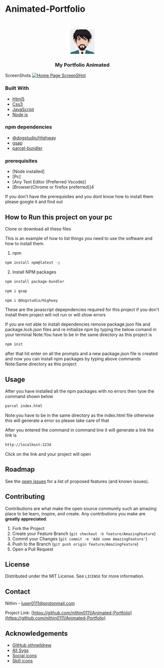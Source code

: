 # Animated-Portfolio
  <br />
<p align="center">
  <a href="https://github.com/nithin0111">
    <img src="images/myAvatar.png" alt="Logo" width="80" height="80">
  </a>
  <h3 align="center">My Portfolio Animated</h3
  
### ScreenShots
  <a href="https://github.com/nithin0111">
    <img src="images/Screenshot_2020-06-01 Portfolio animated(3).png" alt="Home Page ScreenSHot">
  </a>

### Built With
* [Html5](https://html.com/html5/)
* [Css3](http://css3.com/)
* [JavaScript](https://www.javascript.com)
* [Node js](https://www.nodejs.com)

### npm dependencies
* [@dogstudio/Highway](https://github.com/Dogstudio/highway)
* [gsap](https://greensock.com/gsap/)
* [parcel-bundler](https://parceljs.org/)

### prerequisites

* [Node installed]
* [Pc]
* [Any Text Editor (Preferred Vscode)]
* [Browser(Chrome or firefox preferred)]4

If you don't have the prerequisites and you dont know how to install them please google it and find out

<!-- GETTING STARTED -->
## How to Run this project on your pc

Clone or download all these files

This is an example of how to list things you need to use the software and how to install them.
1. npm
```sh
npm install npm@latest -g
```
2. Install NPM packages
```sh
npm install package-bundler
```
```sh
npm i gsap
```
```sh
npm i @dogstudio/Highway
```
These are the javascript depepndencies required for this project if you don't install them project will not run or will show errors

If you are not able to install dependencies remove package.json file and package.lock.json files and re initialize npm by typing
the below comand in your terminal Note:You have to be in the same directory as this project is

```sh
npm init
```
after that hit enter on all the prompts and a new package.json file is created and now you can install npm packages by typing above commands
Note:Same directory as this project


<!-- USAGE EXAMPLES -->
## Usage

After you have installed all the npm packages with no errors then tyoe the command shown below

```sh
parcel index.html
```
Note:you have to be in the same directory as the index.html file otherwise this will generate a error so please take care of that

After you entered the command in command line it will generate a link the link is
```sh
http://localhost:1234
```
Click on the link and your project will open
<!-- ROADMAP -->
## Roadmap

See the [open issues](https://github.com/nithin0111/Animated-Portfolio/issues) for a list of proposed features (and known issues).



<!-- CONTRIBUTING -->
## Contributing

Contributions are what make the open source community such an amazing place to be learn, inspire, and create. Any contributions you make are **greatly appreciated**.

1. Fork the Project
2. Create your Feature Branch (`git checkout -b feature/AmazingFeature`)
3. Commit your Changes (`git commit -m 'Add some AmazingFeature'`)
4. Push to the Branch (`git push origin feature/AmazingFeature`)
5. Open a Pull Request



<!-- LICENSE -->
## License

Distributed under the MIT License. See `LICENSE` for more information.



<!-- CONTACT -->
## Contact

Nithin - luser0111@protonmail.com

Project Link: [https://github.com/nithin0111/Animated-Portfolio](https://github.com/nithin0111/Animated-Portfolio)



<!-- ACKNOWLEDGEMENTS -->
## Acknowledgements
* [GitHub othneildrew](https://github.com/othneildrew/Best-README-Template/)
* [All Svgs](https://undraw.co)
* [Social icons](https://www.fontawesome.com)
* [Skill icons](https://www.iconmaker.com)
